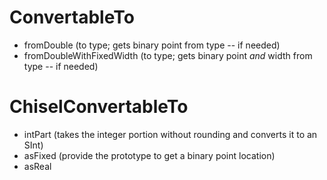 # ConvertableTo
* fromDouble (to type; gets binary point from type -- if needed)
* fromDoubleWithFixedWidth (to type; gets binary point *and* width from type -- if needed)

# ChiselConvertableTo
* intPart (takes the integer portion without rounding and converts it to an SInt)
* asFixed (provide the prototype to get a binary point location)
* asReal

